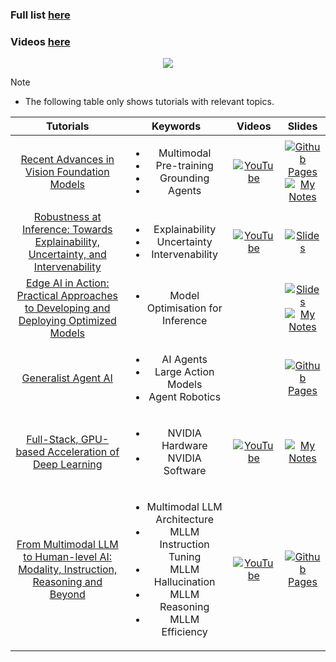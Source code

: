 ### Full list [here](https://cvpr.thecvf.com/Conferences/2024/tutorial-list)
### Videos [here](https://cvpr.thecvf.com/Conferences/2024/Videos)
<p align="center">
    <a href="#"><img src="https://i.imgur.com/waxVImv.png" style="pointer-events: none;"></a>
</p>

> [!NOTE]
> - The following table only shows tutorials with relevant topics.

| Tutorials | Keywords | Videos | Slides |
|:-------------------:|:-------------------:|:-------------------:|:-------------------:|   
|[Recent Advances in Vision Foundation Models](https://vlp-tutorial.github.io/) | <ul><li>Multimodal<li>Pre-training<li>Grounding<li>Agents| [![YouTube](https://img.shields.io/badge/YouTube-%23FF0000.svg?style=for-the-badge&logo=YouTube&logoColor=white)](https://www.youtube.com/watch?v=7P1Nb2mFgQY&themeRefresh=1)| [![Github Pages](https://img.shields.io/badge/github%20pages-121013?style=for-the-badge&logo=github&logoColor=white)](https://vlp-tutorial.github.io/)<br> [![My Notes](https://a11ybadges.com/badge?logo=book-open&text=My_Notes)](https://github.com/HeChengHui/CVPR2024/blob/main/Materials/17June/17%20June_CVPR2024.pdf)
| [Robustness at Inference: Towards Explainability, Uncertainty, and Intervenability](https://alregib.ece.gatech.edu/cvpr-2024-tutorial/) | <ul><li>Explainability<li>Uncertainty<li>Intervenability| [![YouTube](https://img.shields.io/badge/YouTube-%23FF0000.svg?style=for-the-badge&logo=YouTube&logoColor=white)](https://www.youtube.com/watch?v=nlBhN38R8ZA)| [![Slides](https://a11ybadges.com/badge?logo=slides)](https://bpb-us-w2.wpmucdn.com/sites.gatech.edu/dist/4/3061/files/2024/06/20240617_CVPR_Robustness_Final-1.pdf)
| [Edge AI in Action: Practical Approaches to Developing and Deploying Optimized Models](https://www.fabricionarcizo.com/cvpr2024-edge-ai-in-action/) | <ul><li>Model Optimisation for Inference| | [![Slides](https://a11ybadges.com/badge?logo=slides)](https://cvpr.thecvf.com/media/cvpr-2024/Slides/23714_yhoLlnA.pdf)<br>[![My Notes](https://a11ybadges.com/badge?logo=book-open&text=My_Notes)](https://github.com/HeChengHui/CVPR2024/blob/main/Materials/17June/17%20June_CVPR2024.pdf)
| [Generalist Agent AI](https://multimodalagentai.github.io/) | <ul><li>AI Agents<li>Large Action Models<li>Agent Robotics|| [![Github Pages](https://img.shields.io/badge/github%20pages-121013?style=for-the-badge&logo=github&logoColor=white)](https://multimodalagentai.github.io/)
| [Full-Stack, GPU-based Acceleration of Deep Learning](https://nvlabs.github.io/EfficientDL/) | <ul><li>NVIDIA Hardware<li>NVIDIA Software| [![YouTube](https://img.shields.io/badge/YouTube-%23FF0000.svg?style=for-the-badge&logo=YouTube&logoColor=white)](https://www.youtube.com/watch?v=MewkA7CqPbY)|[![My Notes](https://a11ybadges.com/badge?logo=book-open&text=My_Notes)](https://github.com/HeChengHui/CVPR2024/blob/main/Materials/18June/18%20June_CVPR2024.pdf)
| [From Multimodal LLM to Human-level AI: Modality, Instruction, Reasoning and Beyond](https://mllm2024.github.io/CVPR2024/) | <ul><li>Multimodal LLM Architecture <li>MLLM Instruction Tuning<li>MLLM Hallucination<li>MLLM Reasoning<li>MLLM Efficiency|  [![YouTube](https://img.shields.io/badge/YouTube-%23FF0000.svg?style=for-the-badge&logo=YouTube&logoColor=white)](https://www.youtube.com/watch?v=7wUOESMtaVA)  | [![Github Pages](https://img.shields.io/badge/github%20pages-121013?style=for-the-badge&logo=github&logoColor=white)](https://mllm2024.github.io/CVPR2024/)
